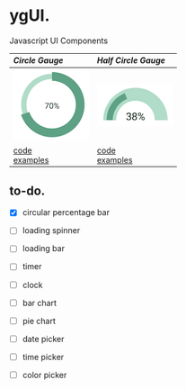 # ygUI. 
Javascript UI Components

| *Circle Gauge* | *Half Circle Gauge* |
| :------------- | :------------- |
| ![circlegauge](./CircleGauge/docs/eximg.png) | ![halfcirclegauge](./HalfCircleGauge/docs/eximg.png) |
|[code](./CircleGauge) <br> [examples](https://yeonjuan.github.io/ygui/circleGauge.html) |[code](./HalfCircleGauge) <br> [examples](https://yeonjuan.github.io/ygui/halfCircleGauge.html) |

## to-do.  
- [x] circular percentage bar
- [ ] loading spinner
- [ ] loading bar
- [ ] timer
- [ ] clock
- [ ] bar chart
- [ ] pie chart
- [ ] date picker
- [ ] time picker
- [ ] color picker

